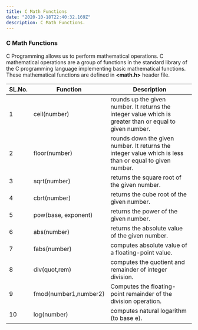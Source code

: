 ```yaml
---
title: C Math Functions
date: "2020-10-18T22:40:32.169Z"
description: C Math Functions.
---
```


### C Math Functions

C Programming allows us to perform mathematical operations. C mathematical operations are a group of functions in the standard library of the C programming language implementing basic mathematical functions. These mathematical functions are defined in **<math.h>** header file.

| SL.No. | Function              | Description                                                                                              |
| ------ | --------------------- | -------------------------------------------------------------------------------------------------------- |
| 1      | ceil(number)          | rounds up the given number. It returns the integer value which is greater than or equal to given number. |
| 2      | floor(number)         | rounds down the given number. It returns the integer value which is less than or equal to given number.  |
| 3      | sqrt(number)          | returns the square root of the given number.                                                             |
| 4      | cbrt(number)          | returns the cube root of the given number.                                                               |
| 5      | pow(base, exponent)   | returns the power of the given number.                                                                   |
| 6      | abs(number)           | returns the absolute value of the given number.                                                          |
| 7      | fabs(number)          | computes absolute value of a floating-point value.                                                       |
| 8      | div(quot,rem)         | computes the quotient and remainder of integer division.                                                 |
| 9      | fmod(number1,number2) | Computes the floating-point remainder of the division operation.                                         |
| 10     | log(number)           | computes natural logarithm (to base e).                                                                  |
